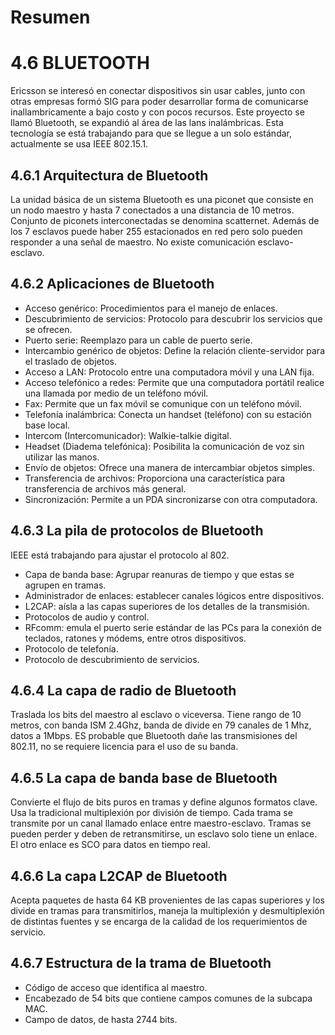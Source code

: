 # Resumen
# 4.6 BLUETOOTH
Ericsson se interesó en conectar dispositivos sin usar cables, junto con otras empresas formó SIG para poder desarrollar forma de comunicarse inallambricamente a bajo costo y con pocos recursos. Este proyecto se llamó Bluetooth, se expandió al área de las lans inalámbricas. Esta tecnología se está trabajando para que se llegue a un solo estándar, actualmente se usa IEEE 802.15.1.
## 4.6.1 Arquitectura de Bluetooth
La unidad básica de un sistema Bluetooth es una piconet que consiste en un nodo maestro y hasta 7 conectados a una distancia de 10 metros. Conjunto de piconets interconectadas se denomina scatternet. Además de los 7 esclavos puede haber 255 estacionados en red pero solo pueden responder a una señal de maestro. No existe comunicación esclavo-esclavo.

## 4.6.2 Aplicaciones de Bluetooth
- Acceso genérico: Procedimientos para el manejo de enlaces.
- Descubrimiento de servicios:  Protocolo para descubrir los servicios que se ofrecen.
- Puerto serie: Reemplazo para un cable de puerto serie.
- Intercambio genérico de objetos: Define la relación cliente-servidor para el traslado de objetos.
- Acceso a LAN: Protocolo entre una computadora móvil y una LAN fija.
- Acceso telefónico a redes: Permite que una computadora portátil realice una llamada por medio de un teléfono
móvil.
- Fax: Permite que un fax móvil se comunique con un teléfono móvil.
- Telefonía inalámbrica: Conecta un handset (teléfono) con su estación base local.
- Intercom (Intercomunicador): Walkie-talkie digital.
- Headset (Diadema telefónica): Posibilita la comunicación de voz sin utilizar las manos.
- Envío de objetos: Ofrece una manera de intercambiar objetos simples.
- Transferencia de archivos: Proporciona una característica para transferencia de archivos más general.
- Sincronización: Permite a un PDA sincronizarse con otra computadora.



## 4.6.3 La pila de protocolos de Bluetooth
IEEE está trabajando para ajustar el protocolo al 802.
- Capa de banda base: Agrupar reanuras de tiempo y que estas se agrupen en tramas.
- Administrador de enlaces: establecer canales lógicos entre dispositivos.
- L2CAP: aísla a las capas superiores de los detalles de la transmisión.
- Protocolos de audio y control.
- RFcomm: emula el puerto serie estándar
de las PCs para la conexión de teclados, ratones y módems, entre otros dispositivos.
- Protocolo de telefonía.
- Protocolo de descubrimiento de servicios.
## 4.6.4 La capa de radio de Bluetooth
Traslada los bits del maestro al esclavo o viceversa. Tiene rango de 10 metros, con banda ISM 2.4Ghz, banda de divide en 79 canales de 1 Mhz, datos a 1Mbps. ES probable que Bluetooth dañe las transmisiones del 802.11, no se requiere licencia para el uso de su banda.
## 4.6.5 La capa de banda base de Bluetooth
Convierte el flujo de bits puros en tramas y define algunos formatos clave. Usa la tradicional multiplexión por división de tiempo. Cada trama se transmite por un canal llamado enlace entre maestro-esclavo. Tramas se pueden perder y deben de retransmitirse, un esclavo solo tiene un enlace. El otro enlace es SCO para datos en tiempo real.
## 4.6.6 La capa L2CAP de Bluetooth
Acepta paquetes de hasta 64 KB provenientes de las capas superiores y los divide en tramas para transmitirlos, maneja la multiplexión y desmultiplexión de distintas fuentes y se encarga de la calidad de los requerimientos de servicio.

## 4.6.7 Estructura de la trama de Bluetooth
- Código de acceso que identifica al maestro.
- Encabezado de 54 bits que contiene campos comunes de la subcapa MAC.
- Campo de datos, de hasta 2744 bits.